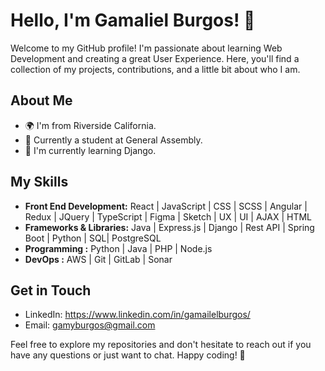 # Hello, I'm Gamaliel Burgos! 👋

Welcome to my GitHub profile! I'm passionate about learning Web Development and creating a great User Experience. Here, you'll find a collection of my projects, contributions, and a little bit about who I am.

## About Me

- 🌍 I'm from Riverside California.
- 💼 Currently a student at General Assembly.
- 🌱 I'm currently learning Django.

## My Skills

- **Front End Development:** React | JavaScript | CSS  | SCSS | Angular | Redux | JQuery | TypeScript | Figma | Sketch | UX | UI | AJAX | HTML
- **Frameworks & Libraries:** Java | Express.js  | Django | Rest API | Spring Boot | Python | SQL| PostgreSQL
- **Programming :** Python | Java  | PHP | Node.js 
- **DevOps :**  AWS | Git  | GitLab | Sonar 


## Get in Touch


- LinkedIn: https://www.linkedin.com/in/gamailelburgos/
- Email: gamyburgos@gmail.com

Feel free to explore my repositories and don't hesitate to reach out if you have any questions or just want to chat. Happy coding! 🚀
